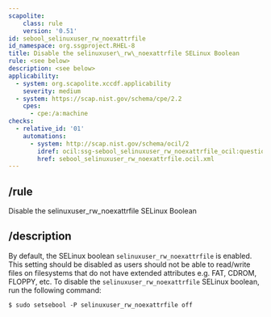 ```yaml
---
scapolite:
    class: rule
    version: '0.51'
id: sebool_selinuxuser_rw_noexattrfile
id_namespace: org.ssgproject.RHEL-8
title: Disable the selinuxuser\_rw\_noexattrfile SELinux Boolean
rule: <see below>
description: <see below>
applicability:
  - system: org.scapolite.xccdf.applicability
    severity: medium
  - system: https://scap.nist.gov/schema/cpe/2.2
    cpes:
      - cpe:/a:machine
checks:
  - relative_id: '01'
    automations:
      - system: http://scap.nist.gov/schema/ocil/2
        idref: ocil:ssg-sebool_selinuxuser_rw_noexattrfile_ocil:questionnaire:1
        href: sebool_selinuxuser_rw_noexattrfile.ocil.xml
---
```



## /rule

Disable the selinuxuser\_rw\_noexattrfile SELinux Boolean

## /description

By
default, the SELinux boolean `selinuxuser_rw_noexattrfile` is enabled.
This setting should be disabled as users should not be able to
read/write files on filesystems that do not have extended attributes
e.g. FAT, CDROM, FLOPPY, etc. To disable the
`selinuxuser_rw_noexattrfile` SELinux boolean, run the following
command:

``` 
$ sudo setsebool -P selinuxuser_rw_noexattrfile off
```
